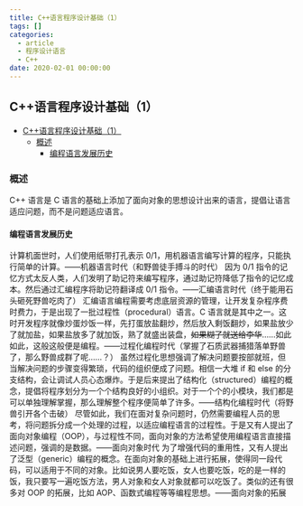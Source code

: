 ```yaml
---
title: C++语言程序设计基础（1）
tags: []
categories:
  - article
  - 程序设计语言
  - C++
date: 2020-02-01 00:00:00
---
```


## C++语言程序设计基础（1）

- [C++语言程序设计基础（1）](#c语言程序设计基础1)
  - [概述](#概述)
    - [编程语言发展历史](#编程语言发展历史)

### 概述

C++ 语言是 C 语言的基础上添加了面向对象的思想设计出来的语言，提倡让语言适应问题，而不是问题适应语言。

#### 编程语言发展历史

计算机面世时，人们使用纸带打孔表示 0/1，用机器语言编写计算的程序，只能执行简单的计算。——机器语言时代（和野兽徒手搏斗的时代）
因为 0/1 指令的记忆方式太反人类，人们发明了助记符来编写程序，通过助记符降低了指令的记忆成本。然后通过汇编程序将助记符翻译成 0/1 指令。——汇编语言时代（终于能用石头砸死野兽吃肉了）
汇编语言编程需要考虑底层资源的管理，让开发复杂程序费时费力，于是出现了一批过程性（procedural）语言。C 语言就是其中之一。这时开发程序就像炒蛋炒饭一样，先打蛋放盐翻炒，然后放入剩饭翻炒，如果盐放少了就加盐，如果盐放多了就加饭，熟了就盛出装盘，~~如果糊了就送给李华~~……如此如此，这般这般便是编程。——过程化编程时代（掌握了石质武器捕猎落单野兽了，那么野兽成群了呢……？）
虽然过程化思想强调了解决问题要按部就班，但当解决问题的步骤变得繁琐，代码的组织便成了问题。相信一大堆 if 和 else 的分支结构，会让调试人员心态爆炸。于是后来提出了结构化（structured）编程的概念，提倡将程序划分为一个个结构良好的小组织。对于一个个的小模块，我们都是可以单独理解掌握，那么理解整个程序便简单了许多。——结构化编程时代（将野兽引开各个击破）
尽管如此，我们在面对复杂问题时，仍然需要编程人员的思考，将问题拆分成一个处理的过程，以适应编程语言的过程性。于是又有人提出了面向对象编程（OOP），与过程性不同，面向对象的方法希望使用编程语言直接描述问题，强调的是数据。——面向对象时代
为了增强代码的重用性，又有人提出了泛型（generic）编程的概念。在面向对象的基础上进行拓展，使得同一段代码，可以适用于不同的对象。比如说男人要吃饭，女人也要吃饭，吃的是一样的饭，我只要写一遍吃饭方法，男人对象和女人对象就都可以吃饭了。类似的还有很多对 OOP 的拓展，比如 AOP、函数式编程等等编程思想。——面向对象的拓展
